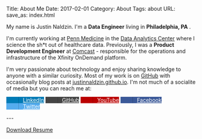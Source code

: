Title: About Me
Date: 2017-02-01
Category: About
Tags: about
URL:
save_as: index.html

My name is Justin Naldzin. I'm a **Data Engineer** living in **Philadelphia, PA** .

I'm currently working at [Penn Medicine](https://www.pennmedicine.org/) in the [Data Analytics Center](http://www.med.upenn.edu/dac/) where I science the sh\*t out of healthcare data.  Previously, I was a **Product Development Engineer** at [Comcast](https://www.comcast.com/) - responsible for the operations and infrastructure of the Xfinity OnDemand platform.

I'm very passionate about technology and enjoy sharing knowledge to anyone with a similar curiosity.  Most of my work is on [GitHub](https://github.com/justinnaldzin/) with occasionally blog posts at [justinnaldzin.github.io](https://justinnaldzin.github.io/).  I'm not much of a socialite of media but you can reach me at:

<meta name="viewport" content="width=device-width, initial-scale=1">
<link rel="stylesheet" href="https://maxcdn.bootstrapcdn.com/font-awesome/4.7.0/css/font-awesome.min.css">
<link rel="stylesheet" href="https://maxcdn.bootstrapcdn.com/bootstrap/3.3.7/css/bootstrap.min.css" integrity="sha384-BVYiiSIFeK1dGmJRAkycuHAHRg32OmUcww7on3RYdg4Va+PmSTsz/K68vbdEjh4u" crossorigin="anonymous">
<style>
/*
 * Social Buttons for Bootstrap
 *
 * Copyright 2013-2016 Panayiotis Lipiridis
 * Licensed under the MIT License
 *
 * https://github.com/lipis/bootstrap-social
 */
.btn-social{position:relative;padding-left:44px;text-align:left;white-space:nowrap;overflow:hidden;text-overflow:ellipsis}.btn-social>:first-child{position:absolute;left:0;top:0;bottom:0;width:32px;line-height:34px;font-size:1.6em;text-align:center;border-right:1px solid rgba(0,0,0,0.2)}
.btn-social.btn-lg{padding-left:61px}.btn-social.btn-lg>:first-child{line-height:45px;width:45px;font-size:1.8em}
.btn-social.btn-sm{padding-left:38px}.btn-social.btn-sm>:first-child{line-height:28px;width:28px;font-size:1.4em}
.btn-social.btn-xs{padding-left:30px}.btn-social.btn-xs>:first-child{line-height:20px;width:20px;font-size:1.2em}
.btn-social-icon{position:relative;padding-left:44px;text-align:left;white-space:nowrap;overflow:hidden;text-overflow:ellipsis;height:34px;width:34px;padding:0}.btn-social-icon>:first-child{position:absolute;left:0;top:0;bottom:0;width:32px;line-height:34px;font-size:1.6em;text-align:center;border-right:1px solid rgba(0,0,0,0.2)}
.btn-social-icon.btn-lg{padding-left:61px}.btn-social-icon.btn-lg>:first-child{line-height:45px;width:45px;font-size:1.8em}
.btn-social-icon.btn-sm{padding-left:38px}.btn-social-icon.btn-sm>:first-child{line-height:28px;width:28px;font-size:1.4em}
.btn-social-icon.btn-xs{padding-left:30px}.btn-social-icon.btn-xs>:first-child{line-height:20px;width:20px;font-size:1.2em}
.btn-social-icon>:first-child{border:none;text-align:center;width:100% !important}
.btn-social-icon.btn-lg{height:45px;width:45px;padding-left:0;padding-right:0}
.btn-social-icon.btn-sm{height:30px;width:30px;padding-left:0;padding-right:0}
.btn-social-icon.btn-xs{height:22px;width:22px;padding-left:0;padding-right:0}
.btn-adn{color:#fff;background-color:#d87a68;border-color:rgba(0,0,0,0.2)}.btn-adn:focus,.btn-adn.focus{color:#fff;background-color:#ce563f;border-color:rgba(0,0,0,0.2)}
.btn-adn:hover{color:#fff;background-color:#ce563f;border-color:rgba(0,0,0,0.2)}
.btn-adn:active,.btn-adn.active,.open>.dropdown-toggle.btn-adn{color:#fff;background-color:#ce563f;border-color:rgba(0,0,0,0.2)}.btn-adn:active:hover,.btn-adn.active:hover,.open>.dropdown-toggle.btn-adn:hover,.btn-adn:active:focus,.btn-adn.active:focus,.open>.dropdown-toggle.btn-adn:focus,.btn-adn:active.focus,.btn-adn.active.focus,.open>.dropdown-toggle.btn-adn.focus{color:#fff;background-color:#b94630;border-color:rgba(0,0,0,0.2)}
.btn-adn:active,.btn-adn.active,.open>.dropdown-toggle.btn-adn{background-image:none}
.btn-adn.disabled:hover,.btn-adn[disabled]:hover,fieldset[disabled] .btn-adn:hover,.btn-adn.disabled:focus,.btn-adn[disabled]:focus,fieldset[disabled] .btn-adn:focus,.btn-adn.disabled.focus,.btn-adn[disabled].focus,fieldset[disabled] .btn-adn.focus{background-color:#d87a68;border-color:rgba(0,0,0,0.2)}
.btn-adn .badge{color:#d87a68;background-color:#fff}
.btn-facebook{color:#fff;background-color:#3b5998;border-color:rgba(0,0,0,0.2)}.btn-facebook:focus,.btn-facebook.focus{color:#fff;background-color:#2d4373;border-color:rgba(0,0,0,0.2)}
.btn-facebook:hover{color:#fff;background-color:#2d4373;border-color:rgba(0,0,0,0.2)}
.btn-facebook:active,.btn-facebook.active,.open>.dropdown-toggle.btn-facebook{color:#fff;background-color:#2d4373;border-color:rgba(0,0,0,0.2)}.btn-facebook:active:hover,.btn-facebook.active:hover,.open>.dropdown-toggle.btn-facebook:hover,.btn-facebook:active:focus,.btn-facebook.active:focus,.open>.dropdown-toggle.btn-facebook:focus,.btn-facebook:active.focus,.btn-facebook.active.focus,.open>.dropdown-toggle.btn-facebook.focus{color:#fff;background-color:#23345a;border-color:rgba(0,0,0,0.2)}
.btn-facebook:active,.btn-facebook.active,.open>.dropdown-toggle.btn-facebook{background-image:none}
.btn-facebook.disabled:hover,.btn-facebook[disabled]:hover,fieldset[disabled] .btn-facebook:hover,.btn-facebook.disabled:focus,.btn-facebook[disabled]:focus,fieldset[disabled] .btn-facebook:focus,.btn-facebook.disabled.focus,.btn-facebook[disabled].focus,fieldset[disabled] .btn-facebook.focus{background-color:#3b5998;border-color:rgba(0,0,0,0.2)}
.btn-facebook .badge{color:#3b5998;background-color:#fff}
.btn-github{color:#fff;background-color:#444;border-color:rgba(0,0,0,0.2)}.btn-github:focus,.btn-github.focus{color:#fff;background-color:#2b2b2b;border-color:rgba(0,0,0,0.2)}
.btn-github:hover{color:#fff;background-color:#2b2b2b;border-color:rgba(0,0,0,0.2)}
.btn-github:active,.btn-github.active,.open>.dropdown-toggle.btn-github{color:#fff;background-color:#2b2b2b;border-color:rgba(0,0,0,0.2)}.btn-github:active:hover,.btn-github.active:hover,.open>.dropdown-toggle.btn-github:hover,.btn-github:active:focus,.btn-github.active:focus,.open>.dropdown-toggle.btn-github:focus,.btn-github:active.focus,.btn-github.active.focus,.open>.dropdown-toggle.btn-github.focus{color:#fff;background-color:#191919;border-color:rgba(0,0,0,0.2)}
.btn-github:active,.btn-github.active,.open>.dropdown-toggle.btn-github{background-image:none}
.btn-github.disabled:hover,.btn-github[disabled]:hover,fieldset[disabled] .btn-github:hover,.btn-github.disabled:focus,.btn-github[disabled]:focus,fieldset[disabled] .btn-github:focus,.btn-github.disabled.focus,.btn-github[disabled].focus,fieldset[disabled] .btn-github.focus{background-color:#444;border-color:rgba(0,0,0,0.2)}
.btn-github .badge{color:#444;background-color:#fff}
.btn-linkedin{color:#fff;background-color:#007bb6;border-color:rgba(0,0,0,0.2)}.btn-linkedin:focus,.btn-linkedin.focus{color:#fff;background-color:#005983;border-color:rgba(0,0,0,0.2)}
.btn-linkedin:hover{color:#fff;background-color:#005983;border-color:rgba(0,0,0,0.2)}
.btn-linkedin:active,.btn-linkedin.active,.open>.dropdown-toggle.btn-linkedin{color:#fff;background-color:#005983;border-color:rgba(0,0,0,0.2)}.btn-linkedin:active:hover,.btn-linkedin.active:hover,.open>.dropdown-toggle.btn-linkedin:hover,.btn-linkedin:active:focus,.btn-linkedin.active:focus,.open>.dropdown-toggle.btn-linkedin:focus,.btn-linkedin:active.focus,.btn-linkedin.active.focus,.open>.dropdown-toggle.btn-linkedin.focus{color:#fff;background-color:#00405f;border-color:rgba(0,0,0,0.2)}
.btn-linkedin:active,.btn-linkedin.active,.open>.dropdown-toggle.btn-linkedin{background-image:none}
.btn-linkedin.disabled:hover,.btn-linkedin[disabled]:hover,fieldset[disabled] .btn-linkedin:hover,.btn-linkedin.disabled:focus,.btn-linkedin[disabled]:focus,fieldset[disabled] .btn-linkedin:focus,.btn-linkedin.disabled.focus,.btn-linkedin[disabled].focus,fieldset[disabled] .btn-linkedin.focus{background-color:#007bb6;border-color:rgba(0,0,0,0.2)}
.btn-linkedin .badge{color:#007bb6;background-color:#fff}
.btn-twitter{color:#fff;background-color:#55acee;border-color:rgba(0,0,0,0.2)}.btn-twitter:focus,.btn-twitter.focus{color:#fff;background-color:#2795e9;border-color:rgba(0,0,0,0.2)}
.btn-twitter:hover{color:#fff;background-color:#2795e9;border-color:rgba(0,0,0,0.2)}
.btn-twitter:active,.btn-twitter.active,.open>.dropdown-toggle.btn-twitter{color:#fff;background-color:#2795e9;border-color:rgba(0,0,0,0.2)}.btn-twitter:active:hover,.btn-twitter.active:hover,.open>.dropdown-toggle.btn-twitter:hover,.btn-twitter:active:focus,.btn-twitter.active:focus,.open>.dropdown-toggle.btn-twitter:focus,.btn-twitter:active.focus,.btn-twitter.active.focus,.open>.dropdown-toggle.btn-twitter.focus{color:#fff;background-color:#1583d7;border-color:rgba(0,0,0,0.2)}
.btn-twitter:active,.btn-twitter.active,.open>.dropdown-toggle.btn-twitter{background-image:none}
.btn-twitter.disabled:hover,.btn-twitter[disabled]:hover,fieldset[disabled] .btn-twitter:hover,.btn-twitter.disabled:focus,.btn-twitter[disabled]:focus,fieldset[disabled] .btn-twitter:focus,.btn-twitter.disabled.focus,.btn-twitter[disabled].focus,fieldset[disabled] .btn-twitter.focus{background-color:#55acee;border-color:rgba(0,0,0,0.2)}
.btn-twitter .badge{color:#55acee;background-color:#fff}
.btn-youtube{color:#fff;background-color:#bb0000;border-color:rgba(0,0,0,0.2)}.btn-youtube:focus,.btn-youtube.focus{color:#fff;background-color:#910000;border-color:rgba(0,0,0,0.2)}
.btn-youtube:hover{color:#fff;background-color:#910000;border-color:rgba(0,0,0,0.2)}
.btn-youtube:active,.btn-youtube.active,.open>.dropdown-toggle.btn-youtube{color:#fff;background-color:#910000;border-color:rgba(0,0,0,0.2)}.btn-youtube:active:hover,.btn-youtube.active:hover,.open>.dropdown-toggle.btn-youtube:hover,.btn-youtube:active:focus,.btn-youtube.active:focus,.open>.dropdown-toggle.btn-youtube:focus,.btn-youtube:active.focus,.btn-youtube.active.focus,.open>.dropdown-toggle.btn-youtube.focus{color:#fff;background-color:#e60000;border-color:rgba(0,0,0,0.2)}
.btn-youtube:active,.btn-youtube.active,.open>.dropdown-toggle.btn-youtube{background-image:none}
.btn-youtube.disabled:hover,.btn-youtube[disabled]:hover,fieldset[disabled] .btn-youtube:hover,.btn-youtube.disabled:focus,.btn-youtube[disabled]:focus,fieldset[disabled] .btn-youtube:focus,.btn-youtube.disabled.focus,.btn-youtube[disabled].focus,fieldset[disabled] .btn-youtube.focus{background-color:#bb0000;border-color:rgba(0,0,0,0.2)}
.btn-youtube .badge{color:#bb0000;background-color:#fff}
</style>
<div class="container">
<!--
Bootstrap Social Buttons
https://lipis.github.io/bootstrap-social/
-->
<p>
<a href="https://www.linkedin.com/" style="align:left;width:200px" class="btn btn-block btn-social btn-linkedin icon-left"><span class="fa fa-linkedin"></span> LinkedIn</a>
<a href="https://www.github.com/" style="width:200px" class="btn btn-block btn-social btn-github right"><span class="fa fa-github"></span> GitHub</a>
<a href="https://www.youtube.com/" style="width:200px" class="btn btn-block btn-social btn-youtube"><span class="fa fa-youtube"></span> YouTube</a>
<a href="https://www.facebook.com/" style="width:200px" class="btn btn-block btn-social btn-facebook"><span class="fa fa-facebook"></span> Facebook</a>
<a href="https://www.twitter.com/" style="width:200px" class="btn btn-block btn-social btn-twitter"><span class="fa fa-twitter"></span> Twitter</a>
</p>
</div>
---
<div class="container">
<p>
<a href="#" style="width:200px" class="btn btn-default"><span class="glyphicon glyphicon-download"></span> Download Resume</a>
</p>
</div>

